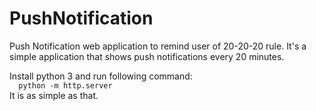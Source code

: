 # PushNotification
Push Notification web application to remind user of 20-20-20 rule. It's a simple application that shows
push notifications every 20 minutes.
<div>
Install python 3 and run following command:
<code>
  python -m http.server <port>
</code>
</div>
It is as simple as that.
